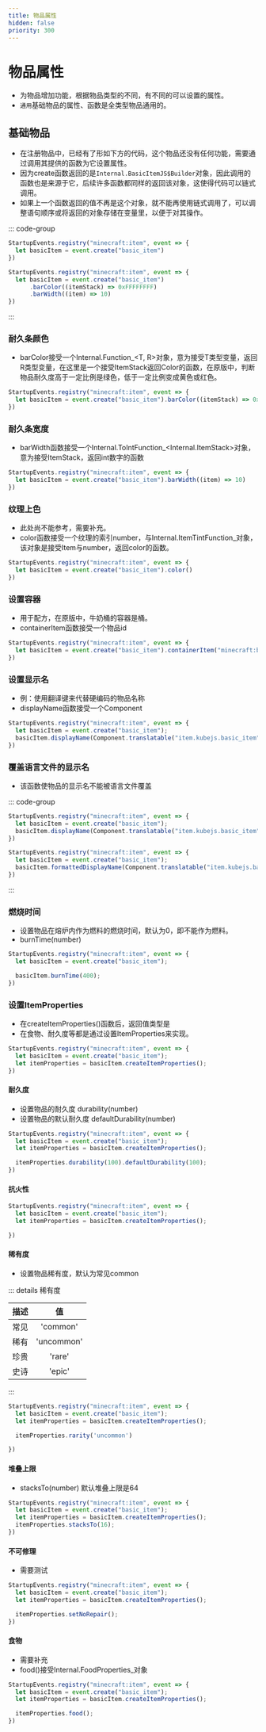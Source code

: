 ```yaml
---
title: 物品属性
hidden: false
priority: 300
---
```

# 物品属性

- 为物品增加功能，根据物品类型的不同，有不同的可以设置的属性。
- `通用`基础物品的属性、函数是全类型物品通用的。

## 基础物品

- 在注册物品中，已经有了形如下方的代码，这个物品还没有任何功能，需要通过调用其提供的函数为它设置属性。
- 因为create函数返回的是`Internal.BasicItemJS$Builder`对象，因此调用的函数也是来源于它，后续许多函数都同样的返回该对象，这使得代码可以链式调用。
- 如果上一个函数返回的值不再是这个对象，就不能再使用链式调用了，可以调整语句顺序或将返回的对象存储在变量里，以便于对其操作。

::: code-group

```js [注册物品]
StartupEvents.registry("minecraft:item", event => {
  let basicItem = event.create("basic_item")
})
```

```js [链式调用]
StartupEvents.registry("minecraft:item", event => {
  let basicItem = event.create("basic_item")
      .barColor((itemStack) => 0xFFFFFFFF)
      .barWidth((item) => 10)
})
```

:::

### 耐久条颜色

- barColor接受一个Internal.Function_\<T, R\>对象，意为接受T类型变量，返回R类型变量，在这里是一个接受ItemStack返回Color的函数，在原版中，判断物品耐久度高于一定比例是绿色，低于一定比例变成黄色或红色。

```js [KubeJS]
StartupEvents.registry("minecraft:item", event => {
  let basicItem = event.create("basic_item").barColor((itemStack) => 0xFFFFFFFF)
})
```

### 耐久条宽度

- barWidth函数接受一个Internal.ToIntFunction_\<Internal.ItemStack\>对象，意为接受ItemStack，返回int数字的函数

```js [KubeJS]
StartupEvents.registry("minecraft:item", event => {
  let basicItem = event.create("basic_item").barWidth((item) => 10)
})
```

### 纹理上色

- 此处尚不能参考，需要补充。
- color函数接受一个纹理的索引number，与Internal.ItemTintFunction_对象，该对象是接受Item与number，返回color的函数。

```js
StartupEvents.registry("minecraft:item", event => {
  let basicItem = event.create("basic_item").color()
})
```

### 设置容器

- 用于配方，在原版中，牛奶桶的容器是桶。
- containerItem函数接受一个物品id

```js [KubeJS]
StartupEvents.registry("minecraft:item", event => {
  let basicItem = event.create("basic_item").containerItem("minecraft:bucket")
})
```

### 设置显示名

- 例：使用翻译键来代替硬编码的物品名称
- displayName函数接受一个Component

```js [KubeJS]
StartupEvents.registry("minecraft:item", event => {
  let basicItem = event.create("basic_item");
  basicItem.displayName(Component.translatable("item.kubejs.basic_item"))
})
```

### 覆盖语言文件的显示名

- 该函数使物品的显示名不能被语言文件覆盖

::: code-group

```js [KubeJS]
StartupEvents.registry("minecraft:item", event => {
  let basicItem = event.create("basic_item");
  basicItem.displayName(Component.translatable("item.kubejs.basic_item")).formattedDisplayName()
})
```

```js [KubeJS]
StartupEvents.registry("minecraft:item", event => {
  let basicItem = event.create("basic_item");
  basicItem.formattedDisplayName(Component.translatable("item.kubejs.basic_item"))
})
```

:::

### 燃烧时间

- 设置物品在熔炉内作为燃料的燃烧时间，默认为0，即不能作为燃料。
- burnTime(number)

```js [KubeJS]
StartupEvents.registry("minecraft:item", event => {
  let basicItem = event.create("basic_item");

  basicItem.burnTime(400);
})
```

### 设置ItemProperties

- 在createItemProperties()函数后，返回值类型是
- 在食物、耐久度等都是通过设置ItemProperties来实现。

```js [KubeJS]
StartupEvents.registry("minecraft:item", event => {
  let basicItem = event.create("basic_item");
  let itemProperties = basicItem.createItemProperties();
})
```

#### 耐久度

- 设置物品的耐久度 durability(number)
- 设置物品的默认耐久度 defaultDurability(number)

```js [KubeJS]
StartupEvents.registry("minecraft:item", event => {
  let basicItem = event.create("basic_item");
  let itemProperties = basicItem.createItemProperties();

  itemProperties.durability(100).defaultDurability(100);
})
```

#### 抗火性

```js [KubeJS]
StartupEvents.registry("minecraft:item", event => {
  let basicItem = event.create("basic_item");
  let itemProperties = basicItem.createItemProperties();

})
```

#### 稀有度

- 设置物品稀有度，默认为常见common

::: details 稀有度

|   描述    |   值    |
|:---------:|:---------:|
|   常见    |    'common'    |
|   稀有    |    'uncommon'    |
|   珍贵    |    'rare'    |
|   史诗    |    'epic'    |

:::

```js [KubeJS]
StartupEvents.registry("minecraft:item", event => {
  let basicItem = event.create("basic_item");
  let itemProperties = basicItem.createItemProperties();

  itemProperties.rarity('uncommon')

})
```

#### 堆叠上限

- stacksTo(number) 默认堆叠上限是64

```js [KubeJS]
StartupEvents.registry("minecraft:item", event => {
  let basicItem = event.create("basic_item");
  let itemProperties = basicItem.createItemProperties();
  itemProperties.stacksTo(16);
})
```

#### 不可修理

- 需要测试

```js [KubeJS]
StartupEvents.registry("minecraft:item", event => {
  let basicItem = event.create("basic_item");
  let itemProperties = basicItem.createItemProperties();

  itemProperties.setNoRepair();
})
```

#### 食物

- 需要补充
- food()接受Internal.FoodProperties_对象

```js [KubeJS]
StartupEvents.registry("minecraft:item", event => {
  let basicItem = event.create("basic_item");
  let itemProperties = basicItem.createItemProperties();

  itemProperties.food();
})
```
